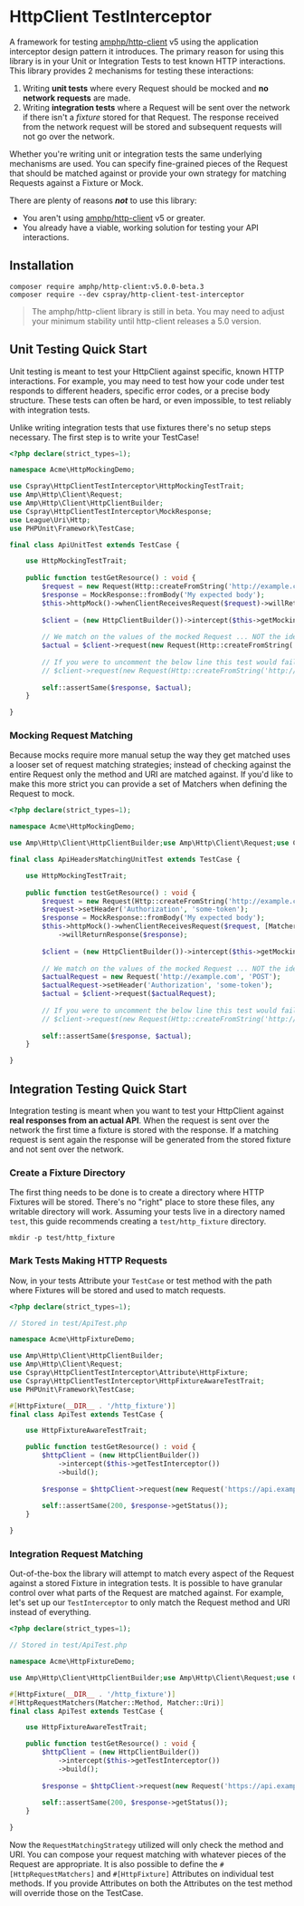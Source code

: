 # HttpClient TestInterceptor

A framework for testing [amphp/http-client](https://github.com/amphp/http-client) v5 using the application interceptor design pattern it introduces. The primary reason for using this library is in your Unit or Integration Tests to test known HTTP interactions. This library provides 2 mechanisms for testing these interactions:

1. Writing **unit tests** where every Request should be mocked and **no network requests** are made.
2. Writing **integration tests** where a Request will be sent over the network if there isn't a _fixture_ stored for that Request. The response received from the network request will be stored and subsequent requests will not go over the network.

Whether you're writing unit or integration tests the same underlying mechanisms are used. You can specify fine-grained pieces of the Request that should be matched against or provide your own strategy for matching Requests against a Fixture or Mock.

There are plenty of reasons **_not_** to use this library:

- You aren't using [amphp/http-client](https://github.com/amphp/http-client) v5 or greater.
- You already have a viable, working solution for testing your API interactions.

## Installation

```
composer require amphp/http-client:v5.0.0-beta.3
composer require --dev cspray/http-client-test-interceptor
```

> The amphp/http-client library is still in beta. You may need to adjust your minimum stability until http-client releases a 5.0 version.

## Unit Testing Quick Start

Unit testing is meant to test your HttpClient against specific, known HTTP interactions. For example, you may need to test how your code under test responds to different headers, specific error codes, or a precise body structure. These tests can often be hard, or even impossible, to test reliably with integration tests.

Unlike writing integration tests that use fixtures there's no setup steps necessary. The first step is to write your TestCase!

```php
<?php declare(strict_types=1);

namespace Acme\HttpMockingDemo;

use Cspray\HttpClientTestInterceptor\HttpMockingTestTrait;
use Amp\Http\Client\Request;
use Amp\Http\Client\HttpClientBuilder;
use Cspray\HttpClientTestInterceptor\MockResponse;
use League\Uri\Http;
use PHPUnit\Framework\TestCase;

final class ApiUnitTest extends TestCase {

    use HttpMockingTestTrait;
    
    public function testGetResource() : void {
        $request = new Request(Http::createFromString('http://example.com'), 'POST');
        $response = MockResponse::fromBody('My expected body');
        $this->httpMock()->whenClientReceivesRequest($request)->willReturnResponse($response);
            
        $client = (new HttpClientBuilder())->intercept($this->getMockingInterceptor())->build();
        
        // We match on the values of the mocked Request ... NOT the identity of the object
        $actual = $client->request(new Request(Http::createFromString('http://example.com')), 'POST');
        
        // If you were to uncomment the below line this test would fail with a RequestNotMocked exception as the methods do not match
        // $client->request(new Request(Http::createFromString('http://example.com')), 'GET');
        
        self::assertSame($response, $actual);
    }

}
```

### Mocking Request Matching

Because mocks require more manual setup the way they get matched uses a looser set of request matching strategies; instead of checking against the entire Request only the method and URI are matched against. If you'd like to make this more strict you can provide a set of Matchers when defining the Request to mock.

```php
<?php declare(strict_types=1);

namespace Acme\HttpMockingDemo;

use Amp\Http\Client\HttpClientBuilder;use Amp\Http\Client\Request;use Cspray\HttpClientTestInterceptor\HttpMockingTestTrait;use Cspray\HttpClientTestInterceptor\Matcher;use Cspray\HttpClientTestInterceptor\MockResponse;use League\Uri\Http;use PHPUnit\Framework\TestCase;

final class ApiHeadersMatchingUnitTest extends TestCase {

    use HttpMockingTestTrait;
    
    public function testGetResource() : void {
        $request = new Request(Http::createFromString('http://example.com'), 'POST');
        $request->setHeader('Authorization', 'some-token');
        $response = MockResponse::fromBody('My expected body');
        $this->httpMock()->whenClientReceivesRequest($request, [Matcher::Uri, Matcher::Method, Matcher::Headers])
            ->willReturnResponse($response);
            
        $client = (new HttpClientBuilder())->intercept($this->getMockingInterceptor())->build();
        
        // We match on the values of the mocked Request ... NOT the identity of the object
        $actualRequest = new Request('http://example.com', 'POST');
        $actualRequest->setHeader('Authorization', 'some-token');
        $actual = $client->request($actualRequest);
        
        // If you were to uncomment the below line this test would fail with a RequestNotMocked exception as the _headers_ do not match
        // $client->request(new Request(Http::createFromString('http://example.com')), 'POST');
        
        self::assertSame($response, $actual);
    }

}
```

## Integration Testing Quick Start

Integration testing is meant when you want to test your HttpClient against **real responses from an actual API**. When the request is sent over the network the first time a fixture is stored with the response. If a matching request is sent again the response will be generated from the stored fixture and not sent over the network.

### Create a Fixture Directory

The first thing needs to be done is to create a directory where HTTP Fixtures will be stored. There's no "right" place to store these files, any writable directory will work. Assuming your tests live in a directory named `test`, this guide recommends creating a `test/http_fixture` directory.

```
mkdir -p test/http_fixture
```

### Mark Tests Making HTTP Requests

Now, in your tests Attribute your `TestCase` or test method with the path where Fixtures will be stored and used to match requests.

```php
<?php declare(strict_types=1);

// Stored in test/ApiTest.php

namespace Acme\HttpFixtureDemo;

use Amp\Http\Client\HttpClientBuilder;
use Amp\Http\Client\Request;
use Cspray\HttpClientTestInterceptor\Attribute\HttpFixture;
use Cspray\HttpClientTestInterceptor\HttpFixtureAwareTestTrait;
use PHPUnit\Framework\TestCase;

#[HttpFixture(__DIR__ . '/http_fixture')]
final class ApiTest extends TestCase {

    use HttpFixtureAwareTestTrait;

    public function testGetResource() : void {
        $httpClient = (new HttpClientBuilder())
            ->intercept($this->getTestInterceptor())
            ->build();
        
        $response = $httpClient->request(new Request('https://api.example.com'));
        
        self::assertSame(200, $response->getStatus());
    }

}
```

### Integration Request Matching

Out-of-the-box the library will attempt to match every aspect of the Request against a stored Fixture in integration tests. It is possible to have granular control over what parts of the Request are matched against. For example, let's set up our `TestInterceptor` to only match the Request method and URI instead of everything.

```php
<?php declare(strict_types=1);

// Stored in test/ApiTest.php

namespace Acme\HttpFixtureDemo;

use Amp\Http\Client\HttpClientBuilder;use Amp\Http\Client\Request;use Cspray\HttpClientTestInterceptor\Attribute\HttpFixture;use Cspray\HttpClientTestInterceptor\Attribute\HttpRequestMatchers;use Cspray\HttpClientTestInterceptor\HttpFixtureAwareTestTrait;use Cspray\HttpClientTestInterceptor\Matcher;use PHPUnit\Framework\TestCase;

#[HttpFixture(__DIR__ . '/http_fixture')]
#[HttpRequestMatchers(Matcher::Method, Matcher::Uri)]
final class ApiTest extends TestCase {

    use HttpFixtureAwareTestTrait;

    public function testGetResource() : void {
        $httpClient = (new HttpClientBuilder())
            ->intercept($this->getTestInterceptor())
            ->build();
        
        $response = $httpClient->request(new Request('https://api.example.com'));
        
        self::assertSame(200, $response->getStatus());
    }

}
```

Now the `RequestMatchingStrategy` utilized will only check the method and URI. You can compose your request matching with whatever pieces of the Request are appropriate. It is also possible to define the `#[HttpRequestMatchers]` and `#[HttpFixture]` Attributes on individual test methods. If you provide Attributes on both the Attributes on the test method will override those on the TestCase.